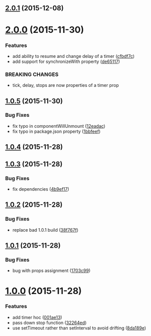 <a name="2.0.1"></a>
## [2.0.1](https://github.com/troch/react-timer-hoc/compare/v2.0.0...v2.0.1) (2015-12-08)




<a name="2.0.0"></a>
# [2.0.0](https://github.com/troch/react-timer-hoc/compare/v1.0.5...v2.0.0) (2015-11-30)


### Features

* add ability to resume and change delay of a timer ([cfbdf7c](https://github.com/troch/react-timer-hoc/commit/cfbdf7c))
* add support for synchronizeWith property ([de65117](https://github.com/troch/react-timer-hoc/commit/de65117))


### BREAKING CHANGES

* tick, delay, stops are now properties of a timer prop



<a name="1.0.5"></a>
## [1.0.5](https://github.com/troch/react-timer-hoc/compare/v1.0.4...v1.0.5) (2015-11-30)


### Bug Fixes

* fix typo in componentWillUnmount ([12eadac](https://github.com/troch/react-timer-hoc/commit/12eadac))
* fix typo in package.json  property ([1bbfeef](https://github.com/troch/react-timer-hoc/commit/1bbfeef))



<a name="1.0.4"></a>
## [1.0.4](https://github.com/troch/react-timer-hoc/compare/v1.0.3...v1.0.4) (2015-11-28)




<a name="1.0.3"></a>
## [1.0.3](https://github.com/troch/react-timer-hoc/compare/v1.0.2...v1.0.3) (2015-11-28)


### Bug Fixes

* fix dependencies ([4b9ef17](https://github.com/troch/react-timer-hoc/commit/4b9ef17))



<a name="1.0.2"></a>
## [1.0.2](https://github.com/troch/react-timer-hoc/compare/v1.0.1...v1.0.2) (2015-11-28)


### Bug Fixes

* replace bad 1.0.1 build ([38f767f](https://github.com/troch/react-timer-hoc/commit/38f767f))



<a name="1.0.1"></a>
## [1.0.1](https://github.com/troch/react-timer-hoc/compare/v1.0.0...v1.0.1) (2015-11-28)


### Bug Fixes

* bug with props assignment ([1703c99](https://github.com/troch/react-timer-hoc/commit/1703c99))



<a name="1.0.0"></a>
# [1.0.0](https://github.com/troch/react-timer-hoc/compare/001ae13...v1.0.0) (2015-11-28)


### Features

* add timer hoc ([001ae13](https://github.com/troch/react-timer-hoc/commit/001ae13))
* pass down stop function ([32264ed](https://github.com/troch/react-timer-hoc/commit/32264ed))
* use setTimeout rather than setInterval to avoid drifting ([8da189e](https://github.com/troch/react-timer-hoc/commit/8da189e))



